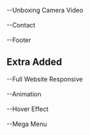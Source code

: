 










--Unboxing Camera Video
<br>
<br>
--Contact 
<br>
<br>
--Footer

## Extra Added
--Full Website Responsive
<br>
<br>
--Animation
<br>
<br>
--Hover Effect
<br>
<br>
--Mega Menu
